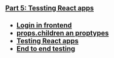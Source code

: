 <h2><a href="https://fullstackopen.com/en/part5">Part 5: Tessting React apps</a><h2>
<ul>
  <li><a href="https://fullstackopen.com/en/part5/login_in_frontend">Login in frontend</a></li>
  <li><a href="https://fullstackopen.com/en/part5/props_children_and_proptypes">props.children an proptypes</a></li>
  <li><a href="https://fullstackopen.com/en/part5/testing_react_apps">Testing React apps</a></li>
  <li><a href="https://fullstackopen.com/en/part5/end_to_end_testing">End to end testing</a></li>
</ul>